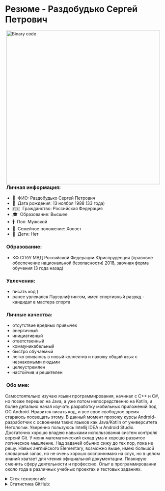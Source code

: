 # Резюме - Раздобудько Сергей Петрович

<img alt="Binary code" src="https://github.com/mcmouse88/mcmouse88/blob/main/anim/stock-footage-hexadecimal-big-data-digital-code-running-through-black-and-blue-mainframe-in-a-futuristic.gif" width='500' align="right"/>

### &nbsp;Личная информация:

* :man: &nbsp;ФИО: Раздобудько Сергей Петрович
* :date: &nbsp;Дата рождения: 13 ноября 1988 (33 года)
* :ru: &nbsp;Гражданство: Российская Федерация
* :mortar_board: &nbsp;Образование: Высшее
* :mens: &nbsp;Пол: Мужской
* :ring: &nbsp;Семейное положение: Холост
* :baby: &nbsp;Дети: Нет

### &nbsp;Образование:
* КФ СПбУ МВД Российской Федерации Юриспруденция (правовое обеспечение национальной безопасности) 2018, заочная форма обучения (3 года назад)

### &nbsp;Увлечения:
* писать код )
* ранее увлекался Пауэрлифтингом, имел спортивный разряд - кандидат в мастера спорта

### &nbsp;Личные качества:
* отсутствие вредных привычек
* энергичный
* инициативный
* ответственный
* коммуникабельный
* быстро обучаемый
* легко вливаюсь в новый коллектив и нахожу общий язык с незнакомыми людьми
* целеустремлен
* настойчив и решителен

### &nbsp;Обо мне:
Самостоятельно изучаю языки программирования, начинал с C++ и C#, но позже перешел на Java, а уже потом непосредственно на Kotlin, и более детально начал изучать разработку мобильных приложений под ОС Android. Нравится писать код, и все свое свободное время стараюсь посвещать этому. В данный момент прохожу курсы Android-разработчик с освоением таких языков как Java/Kotlin от университета Нетологии. Уверенно пользуюсь Intellij IDEA и Android Studio. Достаточно хорошо владею навыками использования систем контроля версий Git. У меня математический склад ума и хорошо развитое логическое мышление. Над задачей обычно сижу до тех пор, пока не решу. Навык английского Elementary, возможно выше, имею большой словарный запас, но не очень хорошо воспринимаю на слух, но в целом знаний хватает для чтения официальной документации. Планирую сменить сферу деятельности и профессию. Опыт в программировании около года в различных учебных проектах и тестовых заданиях.

<details>
  <summary>Стек технологий:</summary>
 
* Java
* Kotlin
* Linux
* Android Studio
* Intellij Idea
* Git
* GitHub
* GitLab
* BitBucket
* Gradle
* JUnit4
* Retrofit
* Hilt
* FireBase
* Sql
* Jetpack Navigation
* JetPack Compose
* MVVM
* Coroutines
* RXJava
* Retrofit
</details>

<details>
<summary>Статистика GitHub:</summary>
<p align="left">
<a href="https://github.com/mcmouse88">
  <img height="180em" src="https://github-readme-stats-eight-theta.vercel.app/api?username=mcmouse88&show_icons=true&theme=algolia&include_all_commits=true&count_private=true"/>
  </a>
</p>
<p align="left">
<a href="https://github.com/mcmouse88">
  <img height="180em" src="http://github-readme-streak-stats.herokuapp.com?user=mcmouse88&theme=algolia"/>
  </a>
</p>
<p align="left">
<a href="https://github.com/mcmouse88">
<img height="180em" src="https://github-readme-stats-eight-theta.vercel.app/api/top-langs/?username=mcmouse88&layout=compact&langs_count=8&theme=algolia"/>
</a>
</p>
</details>

